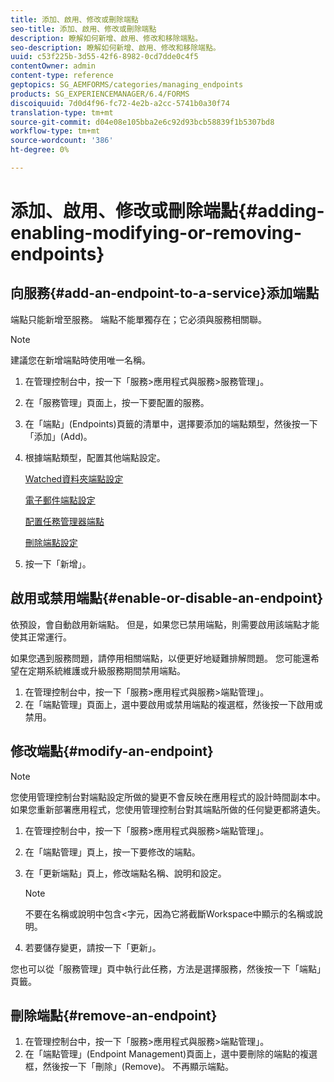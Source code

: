 ```yaml
---
title: 添加、啟用、修改或刪除端點
seo-title: 添加、啟用、修改或刪除端點
description: 瞭解如何新增、啟用、修改和移除端點。
seo-description: 瞭解如何新增、啟用、修改和移除端點。
uuid: c53f225b-3d55-42f6-8982-0cd7dde0c4f5
contentOwner: admin
content-type: reference
geptopics: SG_AEMFORMS/categories/managing_endpoints
products: SG_EXPERIENCEMANAGER/6.4/FORMS
discoiquuid: 7d0d4f96-fc72-4e2b-a2cc-5741b0a30f74
translation-type: tm+mt
source-git-commit: d04e08e105bba2e6c92d93bcb58839f1b5307bd8
workflow-type: tm+mt
source-wordcount: '386'
ht-degree: 0%

---
```



# 添加、啟用、修改或刪除端點{#adding-enabling-modifying-or-removing-endpoints}

## 向服務{#add-an-endpoint-to-a-service}添加端點

端點只能新增至服務。 端點不能單獨存在；它必須與服務相關聯。

>[!NOTE]
>
>建議您在新增端點時使用唯一名稱。

1. 在管理控制台中，按一下「服務>應用程式與服務>服務管理」。
1. 在「服務管理」頁面上，按一下要配置的服務。
1. 在「端點」(Endpoints)頁籤的清單中，選擇要添加的端點類型，然後按一下「添加」(Add)。
1. 根據端點類型，配置其他端點設定。

   [Watched資料夾端點設定](/help/forms/using/admin-help/configuring-watched-folder-endpoints.md#watched-folder-endpoint-settings)

   [電子郵件端點設定](/help/forms/using/admin-help/configuring-email-endpoints.md#email-endpoint-settings)

   [配置任務管理器端點](/help/forms/using/admin-help/configuring-task-manager-endpoints.md#configuring-task-manager-endpoints)

   [刪除端點設定](/help/forms/using/admin-help/configuring-remoting-endpoints.md#remoting-endpoint-settings)

1. 按一下「新增」。

## 啟用或禁用端點{#enable-or-disable-an-endpoint}

依預設，會自動啟用新端點。 但是，如果您已禁用端點，則需要啟用該端點才能使其正常運行。

如果您遇到服務問題，請停用相關端點，以便更好地疑難排解問題。 您可能還希望在定期系統維護或升級服務期間禁用端點。

1. 在管理控制台中，按一下「服務>應用程式與服務>端點管理」。
1. 在「端點管理」頁面上，選中要啟用或禁用端點的複選框，然後按一下啟用或禁用。

## 修改端點{#modify-an-endpoint}

>[!NOTE]
>
>您使用管理控制台對端點設定所做的變更不會反映在應用程式的設計時間副本中。 如果您重新部署應用程式，您使用管理控制台對其端點所做的任何變更都將遺失。

1. 在管理控制台中，按一下「服務>應用程式與服務>端點管理」。
1. 在「端點管理」頁上，按一下要修改的端點。
1. 在「更新端點」頁上，修改端點名稱、說明和設定。

   >[!NOTE]
   >
   >不要在名稱或說明中包含&lt;字元，因為它將截斷Workspace中顯示的名稱或說明。

1. 若要儲存變更，請按一下「更新」。

您也可以從「服務管理」頁中執行此任務，方法是選擇服務，然後按一下「端點」頁籤。

## 刪除端點{#remove-an-endpoint}

1. 在管理控制台中，按一下「服務>應用程式與服務>端點管理」。
1. 在「端點管理」(Endpoint Management)頁面上，選中要刪除的端點的複選框，然後按一下「刪除」(Remove)。 不再顯示端點。

